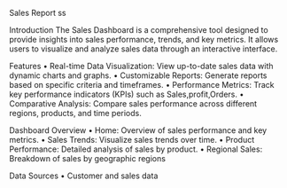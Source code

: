 Sales Report ss

Introduction
The Sales Dashboard is a comprehensive tool designed to provide insights into sales performance, trends, and key metrics. It allows users to visualize and analyze sales data through an interactive interface.

Features
•	Real-time Data Visualization: View up-to-date sales data with dynamic charts and graphs.
•	Customizable Reports: Generate reports based on specific criteria and timeframes.
•	Performance Metrics: Track key performance indicators (KPIs) such as Sales,profit,Orders.
•	Comparative Analysis: Compare sales performance across different regions, products, and time periods.




Dashboard Overview
•	Home: Overview of sales performance and key metrics.
•	Sales Trends: Visualize sales trends over time.
•	Product Performance: Detailed analysis of sales by product.
•	Regional Sales: Breakdown of sales by geographic regions

Data Sources
•	Customer and sales data
